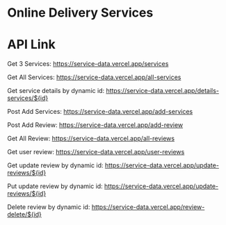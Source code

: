 # Online Delivery Services

# API Link
Get 3 Services: https://service-data.vercel.app/services

Get All Services: https://service-data.vercel.app/all-services

Get service details by dynamic id: https://service-data.vercel.app/details-services/${id}

Post Add Services: https://service-data.vercel.app/add-services

Post Add Review: https://service-data.vercel.app/add-review

Get All Review: https://service-data.vercel.app/all-reviews

Get user review: https://service-data.vercel.app/user-reviews

Get update review by dynamic id: https://service-data.vercel.app/update-reviews/${id}

Put update review by dynamic id: https://service-data.vercel.app/update-reviews/${id}

Delete review by dynamic id: https://service-data.vercel.app/review-delete/${id}
